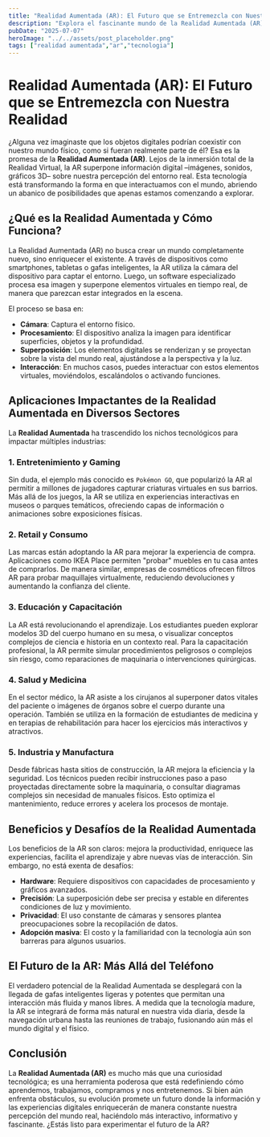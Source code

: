 ```yaml
---
title: "Realidad Aumentada (AR): El Futuro que se Entremezcla con Nuestra Realidad"
description: "Explora el fascinante mundo de la Realidad Aumentada (AR), cómo funciona, sus aplicaciones innovadoras en gaming, retail, educación y más, y el impacto transformador que está teniendo en nuestra interacción con la realidad."
pubDate: "2025-07-07"
heroImage: "../../assets/post_placeholder.png"
tags: ["realidad aumentada","ar","tecnologia"]
---
```



# Realidad Aumentada (AR): El Futuro que se Entremezcla con Nuestra Realidad

¿Alguna vez imaginaste que los objetos digitales podrían coexistir con nuestro mundo físico, como si fueran realmente parte de él? Esa es la promesa de la **Realidad Aumentada (AR)**. Lejos de la inmersión total de la Realidad Virtual, la AR superpone información digital –imágenes, sonidos, gráficos 3D– sobre nuestra percepción del entorno real. Esta tecnología está transformando la forma en que interactuamos con el mundo, abriendo un abanico de posibilidades que apenas estamos comenzando a explorar.

## ¿Qué es la Realidad Aumentada y Cómo Funciona?

La Realidad Aumentada (AR) no busca crear un mundo completamente nuevo, sino enriquecer el existente. A través de dispositivos como smartphones, tabletas o gafas inteligentes, la AR utiliza la cámara del dispositivo para captar el entorno. Luego, un software especializado procesa esa imagen y superpone elementos virtuales en tiempo real, de manera que parezcan estar integrados en la escena.

El proceso se basa en:

*   **Cámara**: Captura el entorno físico.
*   **Procesamiento**: El dispositivo analiza la imagen para identificar superficies, objetos y la profundidad.
*   **Superposición**: Los elementos digitales se renderizan y se proyectan sobre la vista del mundo real, ajustándose a la perspectiva y la luz.
*   **Interacción**: En muchos casos, puedes interactuar con estos elementos virtuales, moviéndolos, escalándolos o activando funciones.

## Aplicaciones Impactantes de la Realidad Aumentada en Diversos Sectores

La **Realidad Aumentada** ha trascendido los nichos tecnológicos para impactar múltiples industrias:

### 1. Entretenimiento y Gaming

Sin duda, el ejemplo más conocido es `Pokémon GO`, que popularizó la AR al permitir a millones de jugadores capturar criaturas virtuales en sus barrios. Más allá de los juegos, la AR se utiliza en experiencias interactivas en museos o parques temáticos, ofreciendo capas de información o animaciones sobre exposiciones físicas.

### 2. Retail y Consumo

Las marcas están adoptando la AR para mejorar la experiencia de compra. Aplicaciones como IKEA Place permiten "probar" muebles en tu casa antes de comprarlos. De manera similar, empresas de cosméticos ofrecen filtros AR para probar maquillajes virtualmente, reduciendo devoluciones y aumentando la confianza del cliente.

### 3. Educación y Capacitación

La AR está revolucionando el aprendizaje. Los estudiantes pueden explorar modelos 3D del cuerpo humano en su mesa, o visualizar conceptos complejos de ciencia e historia en un contexto real. Para la capacitación profesional, la AR permite simular procedimientos peligrosos o complejos sin riesgo, como reparaciones de maquinaria o intervenciones quirúrgicas.

### 4. Salud y Medicina

En el sector médico, la AR asiste a los cirujanos al superponer datos vitales del paciente o imágenes de órganos sobre el cuerpo durante una operación. También se utiliza en la formación de estudiantes de medicina y en terapias de rehabilitación para hacer los ejercicios más interactivos y atractivos.

### 5. Industria y Manufactura

Desde fábricas hasta sitios de construcción, la AR mejora la eficiencia y la seguridad. Los técnicos pueden recibir instrucciones paso a paso proyectadas directamente sobre la maquinaria, o consultar diagramas complejos sin necesidad de manuales físicos. Esto optimiza el mantenimiento, reduce errores y acelera los procesos de montaje.

## Beneficios y Desafíos de la Realidad Aumentada

Los beneficios de la AR son claros: mejora la productividad, enriquece las experiencias, facilita el aprendizaje y abre nuevas vías de interacción. Sin embargo, no está exenta de desafíos:

*   **Hardware**: Requiere dispositivos con capacidades de procesamiento y gráficos avanzados.
*   **Precisión**: La superposición debe ser precisa y estable en diferentes condiciones de luz y movimiento.
*   **Privacidad**: El uso constante de cámaras y sensores plantea preocupaciones sobre la recopilación de datos.
*   **Adopción masiva**: El costo y la familiaridad con la tecnología aún son barreras para algunos usuarios.

## El Futuro de la AR: Más Allá del Teléfono

El verdadero potencial de la Realidad Aumentada se desplegará con la llegada de gafas inteligentes ligeras y potentes que permitan una interacción más fluida y manos libres. A medida que la tecnología madure, la AR se integrará de forma más natural en nuestra vida diaria, desde la navegación urbana hasta las reuniones de trabajo, fusionando aún más el mundo digital y el físico.

## Conclusión

La **Realidad Aumentada (AR)** es mucho más que una curiosidad tecnológica; es una herramienta poderosa que está redefiniendo cómo aprendemos, trabajamos, compramos y nos entretenemos. Si bien aún enfrenta obstáculos, su evolución promete un futuro donde la información y las experiencias digitales enriquecerán de manera constante nuestra percepción del mundo real, haciéndolo más interactivo, informativo y fascinante. ¿Estás listo para experimentar el futuro de la AR?

